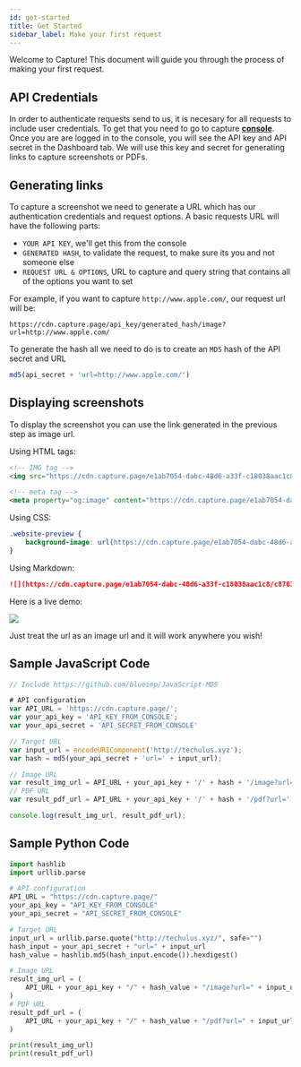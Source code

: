 ```yaml
---
id: get-started
title: Get Started
sidebar_label: Make your first request
---
```


Welcome to Capture! This document will guide you through the process of making your first request.

## API Credentials

In order to authenticate requests send to us, it is necesary for all requests to include user credentials. To get that you need to go to capture **[console](https://capture.techulus.in/console)**. Once you are are logged in to the console, you will see the API key and API secret in the Dashboard tab. We will use this key and secret for generating links to capture screenshots or PDFs.

## Generating links

To capture a screenshot we need to generate a URL which has our authentication credentials and request options. A basic requests URL will have the following parts:

- `YOUR API KEY`, we'll get this from the console
- `GENERATED HASH`, to validate the request, to make sure its you and not someone else
- `REQUEST URL & OPTIONS`, URL to capture and query string that contains all of the options you want to set

For example, if you want to capture `http://www.apple.com/`, our request url will be:

```text
https://cdn.capture.page/api_key/generated_hash/image?url=http://www.apple.com/
```

To generate the hash all we need to do is to create an `MD5` hash of the API secret and URL
```javascript
md5(api_secret + 'url=http://www.apple.com/')
```

## Displaying screenshots

To display the screenshot you can use the link generated in the previous step as image url.

Using HTML tags:
```html
<!-- IMG tag -->
<img src="https://cdn.capture.page/e1ab7054-dabc-48d6-a33f-c18038aac1c8/c87613a5bde6cdc09554e64c998cbffb/image?url=http://www.apple.com/&delay=2" />

<!-- meta tag -->
<meta property="og:image" content="https://cdn.capture.page/e1ab7054-dabc-48d6-a33f-c18038aac1c8/c87613a5bde6cdc09554e64c998cbffb/image?url=http://www.apple.com/&delay=2" />
```

Using CSS:
```css
.website-preview {
    background-image: url(https://cdn.capture.page/e1ab7054-dabc-48d6-a33f-c18038aac1c8/c87613a5bde6cdc09554e64c998cbffb/image?url=http://www.apple.com/&delay=2);
}
```

Using Markdown:
```md
![](https://cdn.capture.page/e1ab7054-dabc-48d6-a33f-c18038aac1c8/c87613a5bde6cdc09554e64c998cbffb/image?url=http://www.apple.com/&delay=2)
```

Here is a live demo:

![](https://cdn.capture.page/e1ab7054-dabc-48d6-a33f-c18038aac1c8/c87613a5bde6cdc09554e64c998cbffb/image?url=http://www.apple.com/&delay=2)

Just treat the url as an image url and it will work anywhere you wish!

## Sample JavaScript Code

```javascript
// Include https://github.com/blueimp/JavaScript-MD5

# API configuration
var API_URL = 'https://cdn.capture.page/';
var your_api_key = 'API_KEY_FROM_CONSOLE';
var your_api_secret = 'API_SECRET_FROM_CONSOLE'

// Target URL
var input_url = encodeURIComponent('http://techulus.xyz');
var hash = md5(your_api_secret + 'url=' + input_url);

// Image URL
var result_img_url = API_URL + your_api_key + '/' + hash + '/image?url=' + input_url;
// PDF URL
var result_pdf_url = API_URL + your_api_key + '/' + hash + '/pdf?url=' + input_url;

console.log(result_img_url, result_pdf_url);
```

## Sample Python Code

```python
import hashlib
import urllib.parse

# API configuration
API_URL = "https://cdn.capture.page/"
your_api_key = "API_KEY_FROM_CONSOLE"
your_api_secret = "API_SECRET_FROM_CONSOLE"

# Target URL
input_url = urllib.parse.quote("http://techulus.xyz/", safe="")
hash_input = your_api_secret + "url=" + input_url
hash_value = hashlib.md5(hash_input.encode()).hexdigest()

# Image URL
result_img_url = (
    API_URL + your_api_key + "/" + hash_value + "/image?url=" + input_url
)
# PDF URL
result_pdf_url = (
    API_URL + your_api_key + "/" + hash_value + "/pdf?url=" + input_url
)

print(result_img_url)
print(result_pdf_url)
```